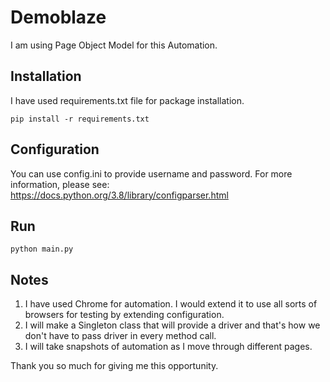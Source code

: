 # Demoblaze
I am using Page Object Model for this Automation.

## Installation
I have used requirements.txt file for package installation. 
```
pip install -r requirements.txt
```

## Configuration
You can use config.ini to provide username and password. 
For more information, please see: https://docs.python.org/3.8/library/configparser.html

## Run
```
python main.py
```

## Notes
1. I have used Chrome for automation. I would extend it to use all sorts of browsers 
for testing by extending configuration. 
2. I will make a Singleton class that will provide a driver and that's how
we don't have to pass driver in every method call.
3. I will take snapshots of automation as I move through different pages.


Thank you so much for giving me this opportunity.
